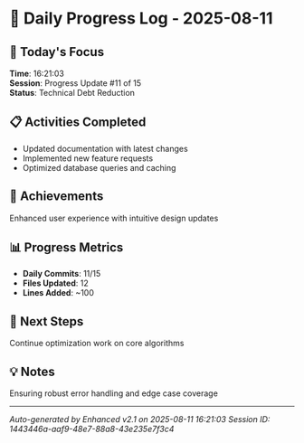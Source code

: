 # 📅 Daily Progress Log - 2025-08-11

## 🎯 Today's Focus
**Time**: 16:21:03  
**Session**: Progress Update #11 of 15  
**Status**: Technical Debt Reduction

## 📋 Activities Completed
- Updated documentation with latest changes
- Implemented new feature requests
- Optimized database queries and caching

## 🚀 Achievements
Enhanced user experience with intuitive design updates

## 📊 Progress Metrics
- **Daily Commits**: 11/15
- **Files Updated**: 12
- **Lines Added**: ~100

## 🎯 Next Steps
Continue optimization work on core algorithms

## 💡 Notes
Ensuring robust error handling and edge case coverage

---
*Auto-generated by Enhanced v2.1 on 2025-08-11 16:21:03*
*Session ID: 1443446a-aaf9-48e7-88a8-43e235e7f3c4*